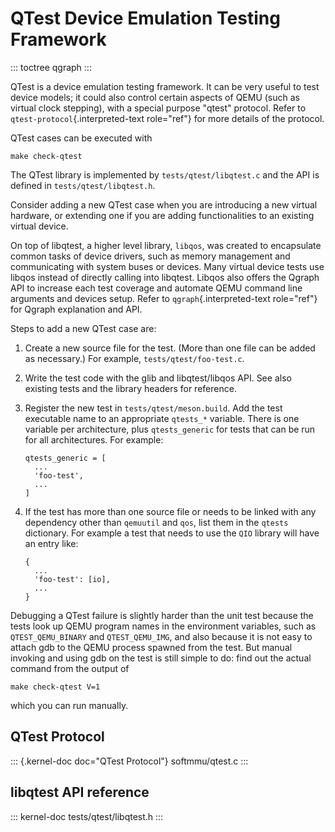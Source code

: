 # QTest Device Emulation Testing Framework

::: toctree
qgraph
:::

QTest is a device emulation testing framework. It can be very useful to
test device models; it could also control certain aspects of QEMU (such
as virtual clock stepping), with a special purpose \"qtest\" protocol.
Refer to `qtest-protocol`{.interpreted-text role="ref"} for more details
of the protocol.

QTest cases can be executed with

``` 
make check-qtest
```

The QTest library is implemented by `tests/qtest/libqtest.c` and the API
is defined in `tests/qtest/libqtest.h`.

Consider adding a new QTest case when you are introducing a new virtual
hardware, or extending one if you are adding functionalities to an
existing virtual device.

On top of libqtest, a higher level library, `libqos`, was created to
encapsulate common tasks of device drivers, such as memory management
and communicating with system buses or devices. Many virtual device
tests use libqos instead of directly calling into libqtest. Libqos also
offers the Qgraph API to increase each test coverage and automate QEMU
command line arguments and devices setup. Refer to
`qgraph`{.interpreted-text role="ref"} for Qgraph explanation and API.

Steps to add a new QTest case are:

1.  Create a new source file for the test. (More than one file can be
    added as necessary.) For example, `tests/qtest/foo-test.c`.

2.  Write the test code with the glib and libqtest/libqos API. See also
    existing tests and the library headers for reference.

3.  Register the new test in `tests/qtest/meson.build`. Add the test
    executable name to an appropriate `qtests_*` variable. There is one
    variable per architecture, plus `qtests_generic` for tests that can
    be run for all architectures. For example:

        qtests_generic = [
          ...
          'foo-test',
          ...
        ]

4.  If the test has more than one source file or needs to be linked with
    any dependency other than `qemuutil` and `qos`, list them in the
    `qtests` dictionary. For example a test that needs to use the `QIO`
    library will have an entry like:

        {
          ...
          'foo-test': [io],
          ...
        }

Debugging a QTest failure is slightly harder than the unit test because
the tests look up QEMU program names in the environment variables, such
as `QTEST_QEMU_BINARY` and `QTEST_QEMU_IMG`, and also because it is not
easy to attach gdb to the QEMU process spawned from the test. But manual
invoking and using gdb on the test is still simple to do: find out the
actual command from the output of

``` 
make check-qtest V=1
```

which you can run manually.

## QTest Protocol

::: {.kernel-doc doc="QTest Protocol"}
softmmu/qtest.c
:::

## libqtest API reference

::: kernel-doc
tests/qtest/libqtest.h
:::
